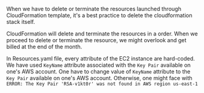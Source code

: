 When we have to delete or terminate the resources launched through CloudFormation template, it's a best practice to delete the cloudformation stack itself.

CloudFormation will delete and terminate the resources in a order. When we proceed to delete or terminate the resource, we might overlook and get billed at the end of the month.

In Resources.yaml file, every attribute of the EC2 instance are hard-coded. We have used `KeyName` attribute associated with the `Key Pair` available on one's AWS account.
One have to change value of `KeyName` attribute to the `Key Pair` available on one's AWS account. 
Otherwise, one might face with `ERROR: The Key Pair 'RSA-v1kt0r' was not found in AWS region us-east-1`
